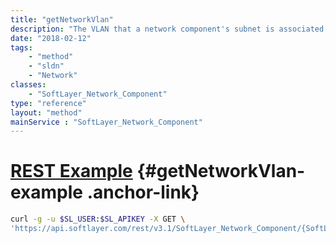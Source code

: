 ```yaml
---
title: "getNetworkVlan"
description: "The VLAN that a network component's subnet is associated with."
date: "2018-02-12"
tags:
    - "method"
    - "sldn"
    - "Network"
classes:
    - "SoftLayer_Network_Component"
type: "reference"
layout: "method"
mainService : "SoftLayer_Network_Component"
---
```


# [REST Example](#getNetworkVlan-example) <a href="/article/rest/"><i class="fas fa-question"></i></a> {#getNetworkVlan-example .anchor-link} 
```bash
curl -g -u $SL_USER:$SL_APIKEY -X GET \
'https://api.softlayer.com/rest/v3.1/SoftLayer_Network_Component/{SoftLayer_Network_ComponentID}/getNetworkVlan'
```
